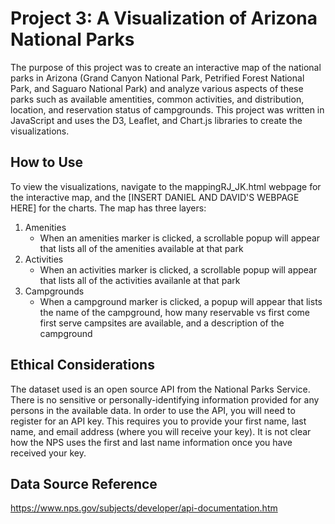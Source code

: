 # Project 3: A Visualization of Arizona National Parks
The purpose of this project was to create an interactive map of the national parks in Arizona (Grand Canyon National Park, Petrified Forest National Park, and Saguaro National Park) and analyze various aspects of these parks such as available amentities, common activities, and distribution, location, and reservation status of campgrounds. This project was written in JavaScript and uses the D3, Leaflet, and Chart.js libraries to create the visualizations. 

## How to Use
To view the visualizations, navigate to the mappingRJ_JK.html webpage for the interactive map, and the [INSERT DANIEL AND DAVID'S WEBPAGE HERE] for the charts. The map has three layers: 
1. Amenities
   * When an amenities marker is clicked, a scrollable popup will appear that lists all of the amenities available at that park
2. Activities
   * When an activities marker is clicked, a scrollable popup will appear that lists all of the activities availanle at that park
3. Campgrounds
   * When a campground marker is clicked, a popup will appear that lists the name of the campground, how many reservable vs first come first serve campsites are available, and a description of the campground

## Ethical Considerations
The dataset used is an open source API from the National Parks Service. There is no sensitive or personally-identifying information provided for any persons in the available data. In order to use the API, you will need to register for an API key. This requires you to provide your first name, last name, and email address (where you will receive your key). It is not clear how the NPS uses the first and last name information once you have received your key.

## Data Source Reference
https://www.nps.gov/subjects/developer/api-documentation.htm

